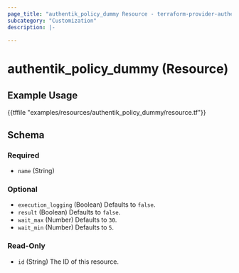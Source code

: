 ```yaml
---
page_title: "authentik_policy_dummy Resource - terraform-provider-authentik"
subcategory: "Customization"
description: |-
  
---
```


# authentik_policy_dummy (Resource)



## Example Usage

{{tffile "examples/resources/authentik_policy_dummy/resource.tf"}}

<!-- schema generated by tfplugindocs -->
## Schema

### Required

- `name` (String)

### Optional

- `execution_logging` (Boolean) Defaults to `false`.
- `result` (Boolean) Defaults to `false`.
- `wait_max` (Number) Defaults to `30`.
- `wait_min` (Number) Defaults to `5`.

### Read-Only

- `id` (String) The ID of this resource.


